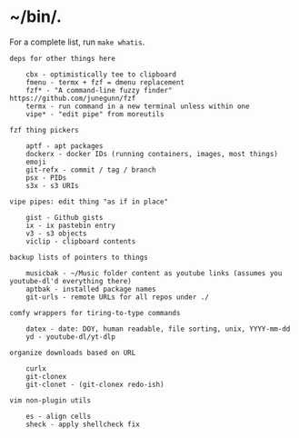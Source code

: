 # ~/bin/.

For a complete list, run `make whatis`.

	deps for other things here

		cbx - optimistically tee to clipboard
		fmenu - termx + fzf = dmenu replacement
		fzf* - "A command-line fuzzy finder" https://github.com/junegunn/fzf
		termx - run command in a new terminal unless within one
		vipe* - "edit pipe" from moreutils

	fzf thing pickers

		aptf - apt packages
		dockerx - docker IDs (running containers, images, most things)
		emoji
		git-refx - commit / tag / branch
		psx - PIDs
		s3x - s3 URIs

	vipe pipes: edit thing "as if in place"

		gist - Github gists
		ix - ix pastebin entry
		v3 - s3 objects
		viclip - clipboard contents

	backup lists of pointers to things

		musicbak - ~/Music folder content as youtube links (assumes you youtube-dl'd everything there)
		aptbak - installed package names
		git-urls - remote URLs for all repos under ./

	comfy wrappers for tiring-to-type commands

		datex - date: DOY, human readable, file sorting, unix, YYYY-mm-dd
		yd - youtube-dl/yt-dlp

	organize downloads based on URL

		curlx
		git-clonex
		git-clonet - (git-clonex redo-ish)

	vim non-plugin utils

		es - align cells
		sheck - apply shellcheck fix
